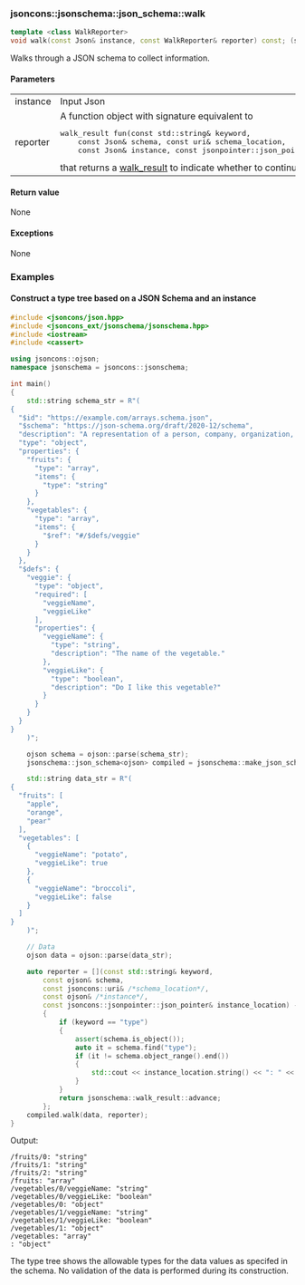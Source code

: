 ### jsoncons::jsonschema::json_schema<Json>::walk

```cpp
template <class WalkReporter>
void walk(const Json& instance, const WalkReporter& reporter) const; (since 0.175.0)
```

Walks through a JSON schema to collect information.

#### Parameters

<table>
  <tr>
    <td>instance</td>
    <td>Input Json</td> 
  </tr>
  <tr>
    <td>reporter</td>
    <td>A function object with signature equivalent to 
    <pre>
walk_result fun(const std::string& keyword,
    const Json& schema, const uri& schema_location,
    const Json& instance, const jsonpointer::json_pointer& instance_location)</pre>
that returns a <a href="../walk_result.md">walk_result</a> to indicate whether to continue or stop.
</td> 
  </tr>
</table>

#### Return value
 
None

#### Exceptions

None

### Examples

#### Construct a type tree based on a JSON Schema and an instance

```cpp
#include <jsoncons/json.hpp>
#include <jsoncons_ext/jsonschema/jsonschema.hpp>
#include <iostream>
#include <cassert>

using jsoncons::ojson;
namespace jsonschema = jsoncons::jsonschema;

int main()
{
    std::string schema_str = R"(
{
  "$id": "https://example.com/arrays.schema.json",
  "$schema": "https://json-schema.org/draft/2020-12/schema",
  "description": "A representation of a person, company, organization, or place",
  "type": "object",
  "properties": {
    "fruits": {
      "type": "array",
      "items": {
        "type": "string"
      }
    },
    "vegetables": {
      "type": "array",
      "items": {
        "$ref": "#/$defs/veggie"
      }
    }
  },
  "$defs": {
    "veggie": {
      "type": "object",
      "required": [
        "veggieName",
        "veggieLike"
      ],
      "properties": {
        "veggieName": {
          "type": "string",
          "description": "The name of the vegetable."
        },
        "veggieLike": {
          "type": "boolean",
          "description": "Do I like this vegetable?"
        }
      }
    }
  }
}
    )";

    ojson schema = ojson::parse(schema_str);
    jsonschema::json_schema<ojson> compiled = jsonschema::make_json_schema(std::move(schema));

    std::string data_str = R"(
{
  "fruits": [
    "apple",
    "orange",
    "pear"
  ],
  "vegetables": [
    {
      "veggieName": "potato",
      "veggieLike": true
    },
    {
      "veggieName": "broccoli",
      "veggieLike": false
    }
  ]
}
    )";

    // Data
    ojson data = ojson::parse(data_str);

    auto reporter = [](const std::string& keyword,
        const ojson& schema, 
        const jsoncons::uri& /*schema_location*/,
        const ojson& /*instance*/, 
        const jsoncons::jsonpointer::json_pointer& instance_location) -> jsonschema::walk_result
        {
            if (keyword == "type")
            {
                assert(schema.is_object());
                auto it = schema.find("type");
                if (it != schema.object_range().end())
                {
                    std::cout << instance_location.string() << ": " << it->value() << "\n";
                }
            }
            return jsonschema::walk_result::advance;
        };
    compiled.walk(data, reporter);
}
```
Output:
```
/fruits/0: "string"
/fruits/1: "string"
/fruits/2: "string"
/fruits: "array"
/vegetables/0/veggieName: "string"
/vegetables/0/veggieLike: "boolean"
/vegetables/0: "object"
/vegetables/1/veggieName: "string"
/vegetables/1/veggieLike: "boolean"
/vegetables/1: "object"
/vegetables: "array"
: "object"
```

The type tree shows the allowable types for the data values as specifed in the schema.
No validation of the data is performed during its construction.
